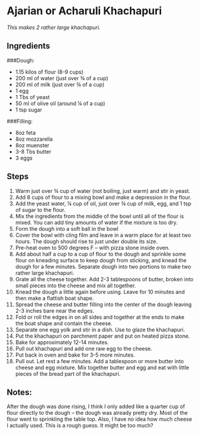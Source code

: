 # Ajarian or Acharuli Khachapuri

*This makes 2 rather large khachapuri.*

## Ingredients

###Dough:
* 1.15 kilos of flour (8-9 cups)
* 200 ml of water (just over ¾ of a cup)
* 200 ml of milk (just over ¾ of a cup)
* 1 egg
* 1 Tbs of yeast
* 50 ml of olive oil (around ¼ of a cup)
* 1 tsp sugar

###Filling:
* 8oz feta
* 8oz mozzarella
* 8oz muenster
* 3-8 Tbs butter
* 3 eggs

## Steps

1. Warm just over ¾ cup of water (not boiling, just warm) and stir in yeast.
2. Add 8 cups of flour to a mixing bowl and make a depression in the flour.
3. Add the yeast water, ¼ cup of oil, just over ¾ cup of milk, egg, and 1 tsp of sugar to the flour.  
4. Mix the ingredients from the middle of the bowl until all of the flour is mixed.  You can add tiny amounts of water if the mixture is too dry.
5. Form the dough into a soft ball in the bowl
6. Cover the bowl with cling film and leave in a warm place for at least two hours.  The dough should rise to just under double its size.
7. Pre-heat oven to 500 degrees F – with pizza stone inside oven.
8. Add about half a cup to a cup of flour to the dough and sprinkle some flour on kneading surface to keep dough from sticking, and knead the dough for a few minutes.  Separate dough into two portions to make two rather large khachapuri.
9. Grate all the cheese together.  Add 2-3 tablespoons of butter, broken into small pieces into the cheese and mix all together.
10. Knead the dough a little again before using. Leave for 10 minutes and then make a flattish boat shape.
11. Spread the cheese and butter filling into the center of the dough leaving 2-3 inches bare near the edges.
12. Fold or roll the edges in on all sides and together at the ends to make the boat shape and contain the cheese.
13. Separate one egg yolk and stir in a dish.  Use to glaze the khachapuri.
14. Put the khachapuri on parchment paper and put on heated pizza stone.
15. Bake for approximately 12-14 minutes.
16. Pull out khachapuri and add one raw egg to the cheese.
17. Put back in oven and bake for 3-5 more minutes.
18. Pull out.  Let rest a few minutes.  Add a tablespoon or more butter into cheese and egg mixture.  Mix together butter and egg and eat with little pieces of the bread part of the khachapuri.

## Notes:
After the dough was done rising, I think I only added like a quarter cup of flour directly to the dough – the dough was already pretty dry.  Most of the flour went to sprinkling the table top.  Also, I have no idea how much cheese I actually used.  This is a rough guess.  It might be too much?

